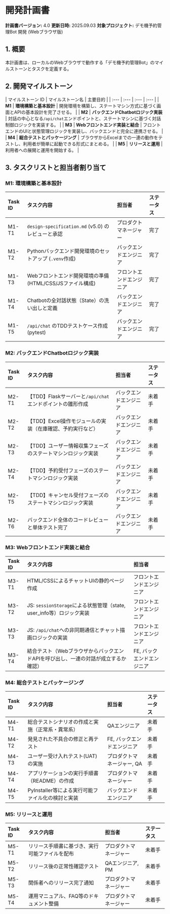 
# 開発計画書

**計画書バージョン:** 4.0
**更新日時:** 2025.09.03
**対象プロジェクト:** デモ機予約管理Bot 開発 (Webブラウザ版)

## 1. 概要
本計画書は、ローカルのWebブラウザで動作する「デモ機予約管理Bot」のマイルストーンとタスクを定義する。

## 2. 開発マイルストーン

| マイルストーン ID | マイルストーン名 | 主要目的 |
| :--- | :--- | :--- | :--- |
| **M1** | **環境構築と基本設計** | 開発環境を構築し、ステートマシン方式に基づく画面とAPIの基本設計を完了させる。 |
| **M2** | **バックエンドChatbotロジック実装** | 対話の中心となる`/api/chat`エンドポイントと、ステートマシンに基づく対話制御ロジックを実装する。 |
| **M3** | **Webフロントエンド実装と結合** | フロントエンドのUIと状態管理ロジックを実装し、バックエンドと完全に連携させる。 |
| **M4** | **総合テストとパッケージング** | ブラウザからExcelまでの一連の動作をテストし、利用者が簡単に起動できる形式にまとめる。 |
| **M5** | **リリースと運用** | 利用者への展開と運用を開始する。 |

## 3. タスクリストと担当者割り当て

### M1: 環境構築と基本設計

| Task ID | タスク内容 | 担当者 | ステータス |
| :--- | :--- | :--- | :--- |
| M1-T1 | `design-specification.md` (v5.0) のレビューと承認 | プロダクトマネージャー | 完了 |
| M1-T2 | Pythonバックエンド開発環境のセットアップ (`.venv`作成) | バックエンドエンジニア | 完了 |
| M1-T3 | Webフロントエンド開発環境の準備 (HTML/CSS/JSファイル構成) | フロントエンドエンジニア | 完了 |
| M1-T4 | Chatbotの全対話状態（State）の洗い出しと定義 | バックエンドエンジニア | 完了 |
| M1-T5 | `/api/chat` のTDDテストケース作成 (pytest) | バックエンドエンジニア | 完了 |

### M2: バックエンドChatbotロジック実装

| Task ID | タスク内容 | 担当者 | ステータス |
| :--- | :--- | :--- | :--- |
| M2-T1 | 【TDD】Flaskサーバーと`/api/chat`エンドポイントの雛形作成 | バックエンドエンジニア | 未着手 |
| M2-T2 | 【TDD】Excel操作モジュールの実装（在庫確認、予約実行など） | バックエンドエンジニア | 未着手 |
| M2-T3 | 【TDD】ユーザー情報収集フェーズのステートマシンロジック実装 | バックエンドエンジニア | 未着手 |
| M2-T4 | 【TDD】予約受付フェーズのステートマシンロジック実装 | バックエンドエンジニア | 未着手 |
| M2-T5 | 【TDD】キャンセル受付フェーズのステートマシンロジック実装 | バックエンドエンジニア | 未着手 |
| M2-T6 | バックエンド全体のコードレビューと単体テスト完了 | バックエンドエンジニア | 未着手 |

### M3: Webフロントエンド実装と結合

| Task ID | タスク内容 | 担当者 |
| :--- | :--- | :--- |
| M3-T1 | HTML/CSSによるチャットUIの静的ページ作成 | フロントエンドエンジニア | 完了 |
| M3-T2 | JS: `sessionStorage`による状態管理（state, user_info等）ロジック実装 | フロントエンドエンジニア | 完了 |
| M3-T3 | JS: `/api/chat`への非同期通信とチャット描画ロジックの実装 | フロントエンドエンジニア | 完了 |
| M3-T4 | 結合テスト（WebブラウザからバックエンドAPIを呼び出し、一連の対話が成立するか確認） | FE, バックエンドエンジニア | 未着手 |

### M4: 総合テストとパッケージング

| Task ID | タスク内容 | 担当者 | ステータス |
| :--- | :--- | :--- | :--- |
| M4-T1 | 総合テストシナリオの作成と実施（正常系・異常系） | QAエンジニア | 未着手 |
| M4-T2 | 発見された不具合の修正と再テスト | FE, バックエンドエンジニア | 未着手 |
| M4-T3 | ユーザー受け入れテスト(UAT)の実施 | プロダクトマネージャー, QA | 未着手 |
| M4-T4 | アプリケーションの実行手順書（README）の作成 | プロダクトマネージャー | 未着手 |
| M4-T5 | PyInstaller等による実行可能ファイル化の検討と実装 | バックエンドエンジニア | 未着手 |

### M5: リリースと運用

| Task ID | タスク内容 | 担当者 | ステータス |
| :--- | :--- | :--- | :--- |
| M5-T1 | リリース手順書に基づき、実行可能ファイルを配布 | プロダクトマネージャー | 未着手 |
| M5-T2 | リリース後の正常性確認テスト | QAエンジニア, PM | 未着手 |
| M5-T3 | 関係者へのリリース完了通知 | プロダクトマネージャー | 未着手 |
| M5-T4 | 運用マニュアル、FAQ等のドキュメント整備 | プロダクトマネージャー | 未着手 |